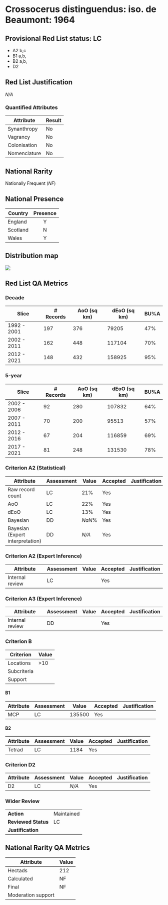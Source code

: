 # Crossocerus distinguendus: iso. de Beaumont: 1964

## Provisional Red List status: LC
- A2 b,c
- B1 a,b, 
- B2 a,b, 
- D2

## Red List Justification
*N/A*
### Quantified Attributes
|Attribute|Result|
|---|---|
|Synanthropy|No|
|Vagrancy|No|
|Colonisation|No|
|Nomenclature|No|


## National Rarity
Nationally Frequent (*NF*)

## National Presence
|Country|Presence
|---|:-:|
|England|Y|
|Scotland|N|
|Wales|Y|


## Distribution map
![](../map/409.svg)

## Red List QA Metrics
### Decade
| Slice | # Records | AoO (sq km) | dEoO (sq km) |BU%A |
|---|---|---|---|---|
|1992 - 2001|197|376|79205|47%|
|2002 - 2011|162|448|117104|70%|
|2012 - 2021|148|432|158925|95%|
### 5-year
| Slice | # Records | AoO (sq km) | dEoO (sq km) |BU%A |
|---|---|---|---|---|
|2002 - 2006|92|280|107832|64%|
|2007 - 2011|70|200|95513|57%|
|2012 - 2016|67|204|116859|69%|
|2017 - 2021|81|248|131530|78%|
### Criterion A2 (Statistical)
|Attribute|Assessment|Value|Accepted|Justification
|---|---|---|---|---|
|Raw record count|LC|21%|Yes||
|AoO|LC|22%|Yes||
|dEoO|LC|13%|Yes||
|Bayesian|DD|*NaN*%|Yes||
|Bayesian (Expert interpretation)|DD|*N/A*|Yes||
### Criterion A2 (Expert Inference)
|Attribute|Assessment|Value|Accepted|Justification
|---|---|---|---|---|
|Internal review|LC||Yes||
### Criterion A3 (Expert Inference)
|Attribute|Assessment|Value|Accepted|Justification
|---|---|---|---|---|
|Internal review|DD||Yes||
### Criterion B
|Criterion| Value|
|---|---|
|Locations|>10|
|Subcriteria||
|Support||
#### B1
|Attribute|Assessment|Value|Accepted|Justification
|---|---|---|---|---|
|MCP|LC|135500|Yes||
#### B2
|Attribute|Assessment|Value|Accepted|Justification
|---|---|---|---|---|
|Tetrad|LC|1184|Yes||
### Criterion D2
|Attribute|Assessment|Value|Accepted|Justification
|---|---|---|---|---|
|D2|LC|*N/A*|Yes||
### Wider Review
|  |  |
|---|---|
|**Action**|Maintained|
|**Reviewed Status**|LC|
|**Justification**||


## National Rarity QA Metrics
|Attribute|Value|
|---|---|
|Hectads|212|
|Calculated|NF|
|Final|NF|
|Moderation support||



